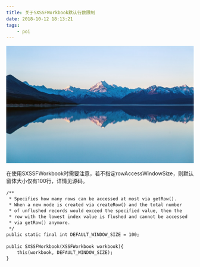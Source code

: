 ```yaml
---
title: 关于SXSSFWorkbook默认行数限制
date: 2018-10-12 18:13:21
tags:
    - poi
---
```

![homePage](/upload/homePage/20181017164430.jpg)
<!--more-->

在使用SXSSFWorkbook时需要注意，若不指定rowAccessWindowSize，则默认窗体大小仅有100行，详情见源码。

```
/**
 * Specifies how many rows can be accessed at most via getRow().
 * When a new node is created via createRow() and the total number
 * of unflushed records would exceed the specified value, then the
 * row with the lowest index value is flushed and cannot be accessed
 * via getRow() anymore.
 */
public static final int DEFAULT_WINDOW_SIZE = 100;

public SXSSFWorkbook(XSSFWorkbook workbook){
    this(workbook, DEFAULT_WINDOW_SIZE);
}
```